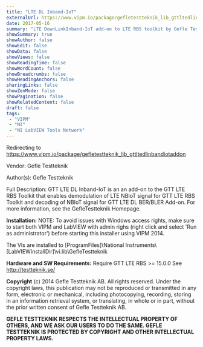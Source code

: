 ```yaml
---
title: "LTE DL Inband-IoT"
externalUrl: https://www.vipm.io/package/gefletestteknik_lib_gttltedlinbandiotaddon
date: 2017-05-16
summary: "LTE DownLinkInband-IoT add-on to LTE RBS toolkit by Gefle Testteknik"
showSummary: true
showAuthor: false
showEdit: false
showData: false
showViews: false
showReadingTime: false
showWordCount: false
showBreadcrumbs: false
showHeadingAnchors: false
sharingLinks: false
showZenMode: false
showPagination: false
showRelatedContent: false
draft: false
tags:
 - "VIPM"
 - "NI"
 - "NI LabVIEW Tools Network"
---
```


Redirecting to https://www.vipm.io/package/gefletestteknik_lib_gttltedlinbandiotaddon

Vendor: Gefle Testteknik

Author(s): Gefle Testteknik
 
Full Description:
GTT LTE DL Inband-IoT is an an add-on to the GTT LTE RBS Toolkit that enables demodulation of LTE NBIoT signal for GTT LTE RBS Toolkit and decoding of NBIoT signal for GTT LTE DL BER/BLER Add-on.
For more information, see the GefleTestteknik Homepage.


**Installation:**
NOTE: To avoid issues with Windows access rights, make sure to start both VIPM and LabVIEW with admin righs (right click and select 'Run as administrator') before starting this installer using VIPM 2014. 

The VIs are installed to [ProgramFiles]\\National Instruments\\[LabVIEWInstallDir]\\vi.lib\\GefleTestteknik

**Hardware and SW Requirements:**
Require GTT LTE RBS >= 15.0.0
See http://testteknik.se/

**Copyright**
(c) 2014 Gefle Testteknik AB. All rights reserved.
Under the copyright laws, this publication may not be reproduced or transmitted in any form, electronic or mechanical, including photocopying, recording, storing in an information retrieval system, or translating, in whole or in part, without the prior written consent of Gefle Testteknik AB.

**GEFLE TESTTEKNIK RESPECTS THE INTELLECTUAL PROPERTY OF OTHERS, AND WE ASK OUR USERS TO DO THE SAME. GEFLE TESTTEKNIK IS PROTECTED BY COPYRIGHT AND OTHER INTELLECTUAL PROPERTY LAWS.**